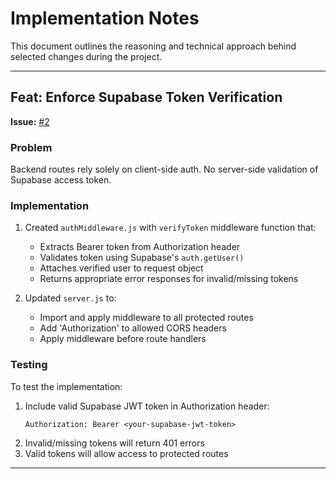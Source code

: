 # Implementation Notes

This document outlines the reasoning and technical approach behind selected changes during the project.

---

## Feat: Enforce Supabase Token Verification
**Issue:** [#2](https://github.com/WiseTogether/wisetogether-server/issues/2)

### Problem
Backend routes rely solely on client-side auth. No server-side validation of Supabase access token.

### Implementation
1. Created `authMiddleware.js` with `verifyToken` middleware function that:
   - Extracts Bearer token from Authorization header
   - Validates token using Supabase's `auth.getUser()`
   - Attaches verified user to request object
   - Returns appropriate error responses for invalid/missing tokens

2. Updated `server.js` to:
   - Import and apply middleware to all protected routes
   - Add 'Authorization' to allowed CORS headers
   - Apply middleware before route handlers

### Testing
To test the implementation:
1. Include valid Supabase JWT token in Authorization header:
   ```
   Authorization: Bearer <your-supabase-jwt-token>
   ```
2. Invalid/missing tokens will return 401 errors
3. Valid tokens will allow access to protected routes

---

